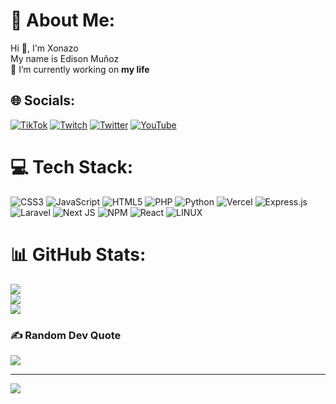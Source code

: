 # 💫 About Me:
Hi 👋, I'm Xonazo<br>My name is Edison Muñoz<br>🔭 I’m currently working on **my life**


## 🌐 Socials:
[![TikTok](https://img.shields.io/badge/TikTok-%23000000.svg?logo=TikTok&logoColor=white)](https://tiktok.com/@_edisxn) [![Twitch](https://img.shields.io/badge/Twitch-%239146FF.svg?logo=Twitch&logoColor=white)](https://twitch.tv/Eddikhie) [![Twitter](https://img.shields.io/badge/Twitter-%231DA1F2.svg?logo=Twitter&logoColor=white)](https://twitter.com/Eddikhie) [![YouTube](https://img.shields.io/badge/YouTube-%23FF0000.svg?logo=YouTube&logoColor=white)](https://youtube.com/@Eddikhie) 

# 💻 Tech Stack:
![CSS3](https://img.shields.io/badge/css3-%231572B6.svg?style=for-the-badge&logo=css3&logoColor=white) ![JavaScript](https://img.shields.io/badge/javascript-%23323330.svg?style=for-the-badge&logo=javascript&logoColor=%23F7DF1E) ![HTML5](https://img.shields.io/badge/html5-%23E34F26.svg?style=for-the-badge&logo=html5&logoColor=white) ![PHP](https://img.shields.io/badge/php-%23777BB4.svg?style=for-the-badge&logo=php&logoColor=white) ![Python](https://img.shields.io/badge/python-3670A0?style=for-the-badge&logo=python&logoColor=ffdd54) ![Vercel](https://img.shields.io/badge/vercel-%23000000.svg?style=for-the-badge&logo=vercel&logoColor=white) ![Express.js](https://img.shields.io/badge/express.js-%23404d59.svg?style=for-the-badge&logo=express&logoColor=%2361DAFB) ![Laravel](https://img.shields.io/badge/laravel-%23FF2D20.svg?style=for-the-badge&logo=laravel&logoColor=white) ![Next JS](https://img.shields.io/badge/Next-black?style=for-the-badge&logo=next.js&logoColor=white) ![NPM](https://img.shields.io/badge/NPM-%23000000.svg?style=for-the-badge&logo=npm&logoColor=white) ![React](https://img.shields.io/badge/react-%2320232a.svg?style=for-the-badge&logo=react&logoColor=%2361DAFB) ![LINUX](https://img.shields.io/badge/Linux-FCC624?style=for-the-badge&logo=linux&logoColor=black)
# 📊 GitHub Stats:
![](https://github-readme-stats.vercel.app/api?username=Xonazo&theme=radical&hide_border=false&include_all_commits=true&count_private=true)<br/>
![](https://github-readme-streak-stats.herokuapp.com/?user=Xonazo&theme=radical&hide_border=false)<br/>
![](https://github-readme-stats.vercel.app/api/top-langs/?username=Xonazo&theme=radical&hide_border=false&include_all_commits=true&count_private=true&layout=compact)

### ✍️ Random Dev Quote
![](https://quotes-github-readme.vercel.app/api?type=horizontal&theme=radical)



---
[![](https://visitcount.itsvg.in/api?id=Xonazo&icon=0&color=0)](https://visitcount.itsvg.in)

<!-- Proudly created with GPRM ( https://gprm.itsvg.in ) -->
